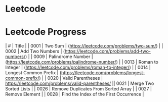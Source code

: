# Leetcode


# Leetcode Progress

| # | Title |
| 0001 | Two Sum | (https://leetcode.com/problems/two-sum/) |
| 0002 | Add Two Numbers | (https://leetcode.com/problems/add-two-numbers/) |
| 0009 | Palindrome Number | (https://leetcode.com/problems/palindrome-number/) |
| 0013 | Roman to Integer | (https://leetcode.com/problems/roman-to-integer/) |
| 0014 | Longest Common Prefix |  (https://leetcode.com/problems/longest-common-prefix/) |
| 0020 | Valid Parentheses |    https://leetcode.com/problems/valid-parentheses/  || 0021 | Merge Two Sorted Lists |
| 0026 | Remove Duplicates From Sorted Array |
| 0027 | Remove Element |
| 0028 | Find the Index of the First Occurrence |

